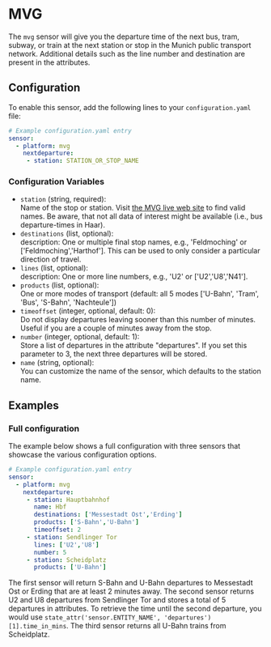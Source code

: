 # MVG

The `mvg` sensor will give you the departure time of the next bus, tram, subway, or train at the next station or stop in the Munich public transport network. Additional details such as the line number and destination are present in the attributes.

## Configuration

To enable this sensor, add the following lines to your `configuration.yaml` file:

```yaml
# Example configuration.yaml entry
sensor:
  - platform: mvg
    nextdeparture:
     - station: STATION_OR_STOP_NAME
```

### Configuration Variables
- `station` (string, required):<br>
  Name of the stop or station. Visit [the MVG live web site](https://www.mvg.de/meinhalt.html) to find valid names. Be aware, that not all data of interest might be available (i.e., bus departure-times in Haar).
- `destinations` (list, optional):<br>
  description: One or multiple final stop names, e.g., 'Feldmoching' or ['Feldmoching','Harthof']. This can be used to only consider a particular direction of travel.
- `lines` (list, optional):<br>
  description: One or more line numbers, e.g., 'U2' or ['U2','U8','N41'].
- `products` (list, optional):<br>
  One or more modes of transport (default: all 5 modes ['U-Bahn', 'Tram', 'Bus', 'S-Bahn', 'Nachteule'])
- `timeoffset` (integer, optional, default: 0):<br>
  Do not display departures leaving sooner than this number of minutes. Useful if you are a couple of minutes away from the stop.
- `number` (integer, optional, default: 1):<br>
  Store a list of departures in the attribute "departures". If you set this parameter to 3, the next three departures will be stored.
- `name` (string, optional):<br>
  You can customize the name of the sensor, which defaults to the station name.

## Examples

### Full configuration

The example below shows a full configuration with three sensors that showcase the various configuration options.

```yaml
# Example configuration.yaml entry
sensor:
  - platform: mvg
    nextdeparture:
     - station: Hauptbahnhof
       name: Hbf
       destinations: ['Messestadt Ost','Erding']
       products: ['S-Bahn','U-Bahn']
       timeoffset: 2
     - station: Sendlinger Tor
       lines: ['U2','U8']
       number: 5
     - station: Scheidplatz
       products: ['U-Bahn']
```

The first sensor will return S-Bahn and U-Bahn departures to Messestadt Ost or Erding that are at least 2 minutes away.
The second sensor returns U2 and U8 departures from Sendlinger Tor and stores a total of 5 departures in attributes. To retrieve the time until the second departure, you would use `state_attr('sensor.ENTITY_NAME', 'departures')[1].time_in_mins`.
The third sensor returns all U-Bahn trains from Scheidplatz.
